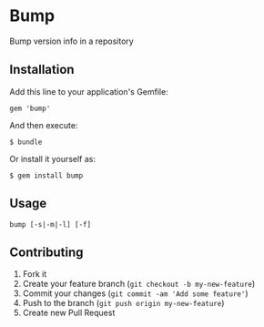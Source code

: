 # Bump

Bump version info in a repository

## Installation

Add this line to your application's Gemfile:

    gem 'bump'

And then execute:

    $ bundle

Or install it yourself as:

    $ gem install bump

## Usage

```
bump [-s|-m|-l] [-f]
```

## Contributing

1. Fork it
2. Create your feature branch (`git checkout -b my-new-feature`)
3. Commit your changes (`git commit -am 'Add some feature'`)
4. Push to the branch (`git push origin my-new-feature`)
5. Create new Pull Request
